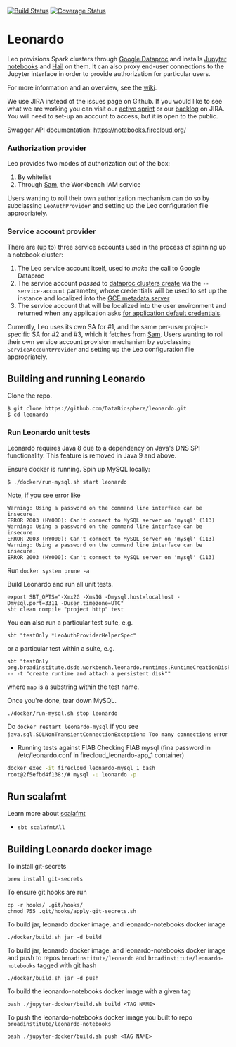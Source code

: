 [![Build Status](https://travis-ci.org/DataBiosphere/leonardo.svg?branch=develop)](https://travis-ci.org/DataBiosphere/leonardo) [![Coverage Status](https://coveralls.io/repos/github/DataBiosphere/leonardo/badge.svg?branch=develop)](https://coveralls.io/github/DataBiosphere/leonardo?branch=develop)

# Leonardo

Leo provisions Spark clusters through [Google Dataproc](https://cloud.google.com/dataproc/) and installs [Jupyter notebooks](http://jupyter.org/) and [Hail](https://hail.is/) on them. It can also proxy end-user connections to the Jupyter interface in order to provide authorization for particular users.

For more information and an overview, see the [wiki](https://github.com/broadinstitute/leonardo/wiki).

We use JIRA instead of the issues page on Github. If you would like to see what we are working you can visit our [active sprint](https://broadworkbench.atlassian.net/secure/RapidBoard.jspa?rapidView=35&projectKey=IA) or our [backlog](https://broadworkbench.atlassian.net/secure/RapidBoard.jspa?rapidView=35&projectKey=IA&view=planning&selectedIssue=IA-1753&epics=visible&issueLimit=100&selectedEpic=IA-1715) on JIRA. You will need to set-up an account to access, but it is open to the public.

Swagger API documentation: https://notebooks.firecloud.org/

### Authorization provider

Leo provides two modes of authorization out of the box:
1. By whitelist
2. Through [Sam](github.com/broadinstitute/sam), the Workbench IAM service

Users wanting to roll their own authorization mechanism can do so by subclassing `LeoAuthProvider` and setting up the Leo configuration file appropriately.

### Service account provider

There are (up to) three service accounts used in the process of spinning up a notebook cluster:

1. The Leo service account itself, used to _make_ the call to Google Dataproc
2. The service account _passed_ to [dataproc clusters create](https://cloud.google.com/sdk/gcloud/reference/dataproc/clusters/create) via the `--service-account` parameter, whose credentials will be used to set up the instance and localized into the [GCE metadata server](https://cloud.google.com/compute/docs/storing-retrieving-metadata)
3. The service account that will be localized into the user environment and returned when any application asks [for application default credentials](https://developers.google.com/identity/protocols/application-default-credentials).

Currently, Leo uses its own SA for #1, and the same per-user project-specific SA for #2 and #3, which it fetches from [Sam](github.com/broadinstitute/sam). Users wanting to roll their own service account provision mechanism by subclassing `ServiceAccountProvider` and setting up the Leo configuration file appropriately.

## Building and running Leonardo
Clone the repo.
```
$ git clone https://github.com/DataBiosphere/leonardo.git 
$ cd leonardo
```

### Run Leonardo unit tests

Leonardo requires Java 8 due to a dependency on Java's DNS SPI functionality. This feature is removed in Java 9 and above.

Ensure docker is running. Spin up MySQL locally:
```
$ ./docker/run-mysql.sh start leonardo  
```

Note, if you see error like
```
Warning: Using a password on the command line interface can be insecure.
ERROR 2003 (HY000): Can't connect to MySQL server on 'mysql' (113)
Warning: Using a password on the command line interface can be insecure.
ERROR 2003 (HY000): Can't connect to MySQL server on 'mysql' (113)
Warning: Using a password on the command line interface can be insecure.
ERROR 2003 (HY000): Can't connect to MySQL server on 'mysql' (113)
```
Run `docker system prune -a`

Build Leonardo and run all unit tests.
```
export SBT_OPTS="-Xmx2G -Xms1G -Dmysql.host=localhost -Dmysql.port=3311 -Duser.timezone=UTC"
sbt clean compile "project http" test
```
You can also run a particular test suite, e.g.
```
sbt "testOnly *LeoAuthProviderHelperSpec"
```
or a particular test within a suite, e.g.
```
sbt "testOnly org.broadinstitute.dsde.workbench.leonardo.runtimes.RuntimeCreationDiskSpec -- -t "create runtime and attach a persistent disk""
```
where `map` is a substring within the test name.

Once you're done, tear down MySQL.
```
./docker/run-mysql.sh stop leonardo
```

Do `docker restart leonardo-mysql` if you see `java.sql.SQLNonTransientConnectionException: Too many connections` error

* Running tests against FIAB
Checking FIAB mysql (fina password in /etc/leonardo.conf in firecloud_leonardo-app_1 container)
```bash
docker exec -it firecloud_leonardo-mysql_1 bash
root@2f5efbd4f138:/# mysql -u leonardo -p
```

## Run scalafmt
Learn more about [scalafmt](https://scalameta.org/scalafmt/docs/installation.html)
- `sbt scalafmtAll`

## Building Leonardo docker image

To install git-secrets
```$xslt
brew install git-secrets
```
To ensure git hooks are run
```$xslt
cp -r hooks/ .git/hooks/
chmod 755 .git/hooks/apply-git-secrets.sh
```

To build jar, leonardo docker image, and leonardo-notebooks docker image
```
./docker/build.sh jar -d build
```

To build jar, leonardo docker image, and leonardo-notebooks docker image 
and push to repos `broadinstitute/leonardo` and `broadinstitute/leonardo-notebooks` 
tagged with git hash
```
./docker/build.sh jar -d push
```

To build the leonardo-notebooks docker image with a given tag
````
bash ./jupyter-docker/build.sh build <TAG NAME>
````

To push the leonardo-notebooks docker image you built
to repo `broadinstitute/leonardo-notebooks`

````
bash ./jupyter-docker/build.sh push <TAG NAME>
````

